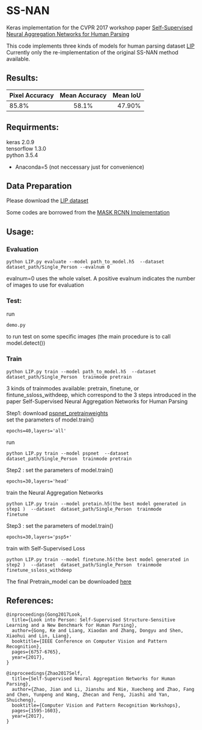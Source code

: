 # SS-NAN
Keras implementation for the CVPR 2017 workshop paper [Self-Supervised Neural Aggregation Networks for Human Parsing](http://openaccess.thecvf.com/content_cvpr_2017_workshops/w19/papers/Zhao_Self-Supervised_Neural_Aggregation_CVPR_2017_paper.pdf)

This code implements three kinds of models for human parsing dataset [LIP](https://arxiv.org/abs/1703.05446)  
Currently only the re-implementation of the original SS-NAN method available.

## Results:

| Pixel Accuracy | Mean Accuracy | Mean IoU |
| -------------- |:-------------:| --------:|
| 85.8%          | 58.1%         | 47.90%   |

## Requirments:
keras 2.0.9  
tensorflow 1.3.0  
python 3.5.4  
* Anaconda=5 (not neccessary just for convenience)

## Data Preparation

Please download the [LIP dataset](https://pan.baidu.com/s/1bpJcLjx)

Some codes are borrowed from the [MASK RCNN Implementation](https://github.com/matterport/Mask_RCNN)

## Usage:
### Evaluation
```
python LIP.py evaluate --model path_to_model.h5  --dataset  dataset_path/Single_Person --evalnum 0
```
evalnum=0 uses the whole valset. A positive evalnum indicates the number of images to use for evaluation
 
### Test:

run 
```
demo.py 
```
to run test on some specific images (the main procedure is to call model.detect()) 

### Train
```
python LIP.py train --model path_to_model.h5  --dataset  dataset_path/Single_Person  trainmode pretrain
```
3 kinds of trainmodes available: pretrain, finetune, or fintune_ssloss_withdeep, which correspond to the 3 steps introduced in the paper Self-Supervised Neural Aggregation Networks for Human Parsing

Step1:
download [pspnet_pretrainweights](https://pan.baidu.com/s/1sloikGH)  
set the parameters of model.train()  
```
epochs=40,layers='all'   
```
run
```
python LIP.py train --model pspnet  --dataset  dataset_path/Single_Person  trainmode pretrain
```

Step2 :
set the parameters of model.train()  
```
epochs=30,layers='head'  
```
train the Neural Aggregation Networks
```
python LIP.py train --model pretain.h5(the best model generated in step1 )  --dataset  dataset_path/Single_Person  trainmode 
finetune
```

Step3 :
set the parameters of model.train()  
```
epochs=30,layers='psp5+'
```

train with Self-Supervised Loss
```
python LIP.py train --model finetune.h5(the best model generated in step2 )  --dataset  dataset_path/Single_Person  trainmode finetune_ssloss_withdeep
```

The final Pretrain_model can be downloaded [here](https://pan.baidu.com/s/1nvMMl0P)


## References:
```
@inproceedings{Gong2017Look,
  title={Look into Person: Self-Supervised Structure-Sensitive Learning and a New Benchmark for Human Parsing},
  author={Gong, Ke and Liang, Xiaodan and Zhang, Dongyu and Shen, Xiaohui and Lin, Liang},
  booktitle={IEEE Conference on Computer Vision and Pattern Recognition},
  pages={6757-6765},
  year={2017},
}

@inproceedings{Zhao2017Self,
  title={Self-Supervised Neural Aggregation Networks for Human Parsing},
  author={Zhao, Jian and Li, Jianshu and Nie, Xuecheng and Zhao, Fang and Chen, Yunpeng and Wang, Zhecan and Feng, Jiashi and Yan, Shuicheng},
  booktitle={Computer Vision and Pattern Recognition Workshops},
  pages={1595-1603},
  year={2017},
}
```
